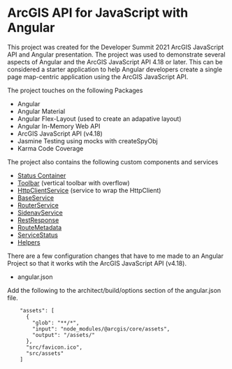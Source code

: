 # ArcGIS API for JavaScript with Angular

This project was created for the Developer Summit 2021 ArcGIS JavaScript API and Angular presentation. The project was used to demonstrate several aspects of Angular and the ArcGIS JavaScript API 4.18 or later. This can be considered a starter application to help Angular developers create a single page map-centric application using the ArcGIS JavaScript API.

The project touches on the following Packages

- Angular
- Angular Material
- Angular Flex-Layout (used to create an adapative layout)
- Angular In-Memory Web API
- ArcGIS JavaScript API (v4.18)
- Jasmine Testing using mocks with createSpyObj
- Karma Code Coverage

The project also contains the following custom components and services

- [Status Container](src/app/shared/components)
- [Toolbar](src/app/shared/components) (vertical toolbar with overflow)
- [HttpClientService](src/app/shared/services) (service to wrap the HttpClient)
- [BaseService](src/app/shared/services)
- [RouterService](src/app/shared/services)
- [SidenavService](src/app/shared/services)
- [RestResponse](src/app/shared/models)
- [RouteMetadata](src/app/shared/models)
- [ServiceStatus](src/app/shared/models)
- [Helpers](src/app/shared/helpers)

There are a few configuration changes that have to me made to an Angular Project so that it works wtih the ArcGIS JavaScript API (v4.18).

- angular.json

Add the following to the architect/build/options section of the angular.json file.

```
    "assets": [
      {
        "glob": "**/*",
        "input": "node_modules/@arcgis/core/assets",
        "output": "/assets/"
      },
      "src/favicon.ico",
      "src/assets"
    ]
```


